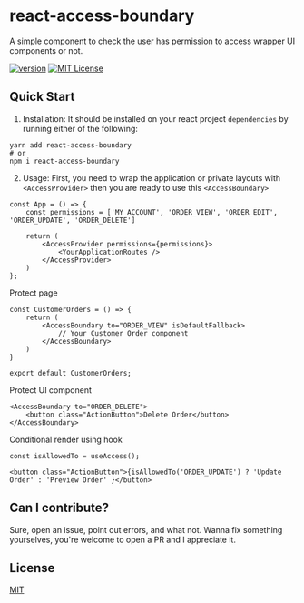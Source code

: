 # react-access-boundary

A simple component to check the user has permission to access wrapper UI components or not.

[![version][version-badge]][package]
[![MIT License][license-badge]][license]

## Quick Start

1. Installation: It should be installed on your react project `dependencies` by running either of the following:

```
yarn add react-access-boundary
# or
npm i react-access-boundary
```

2. Usage: First, you need to wrap the application or private layouts with `<AccessProvider>` then you are ready to use this `<AccessBoundary>`

```
const App = () => {
    const permissions = ['MY_ACCOUNT', 'ORDER_VIEW', 'ORDER_EDIT', 'ORDER_UPDATE', 'ORDER_DELETE']

    return (
        <AccessProvider permissions={permissions}>
            <YourApplicationRoutes />
        </AccessProvider>
    )
};
```

Protect page

```
const CustomerOrders = () => {
    return (
        <AccessBoundary to="ORDER_VIEW" isDefaultFallback>
            // Your Customer Order component
        </AccessBoundary>
    )
}

export default CustomerOrders;
```

Protect UI component

```
<AccessBoundary to="ORDER_DELETE">
    <button class="ActionButton">Delete Order</button>
</AccessBoundary>
```

Conditional render using hook

```
const isAllowedTo = useAccess();

<button class="ActionButton">{isAllowedTo('ORDER_UPDATE') ? 'Update Order' : 'Preview Order' }</button>
```

## Can I contribute?

Sure, open an issue, point out errors, and what not. Wanna fix something yourselves, you're welcome to open a PR and I appreciate it.

## License

[MIT][license]

[npm]: https://www.npmjs.com
[node]: https://nodejs.org
[package]: https://www.npmjs.com/package/react-access-boundary
[version-badge]: https://img.shields.io/npm/v/react-access-boundary?style=flat-square
[license-badge]: https://img.shields.io/npm/l/react-access-boundary?style=flat-square
[license]: https://github.com/sonjoydatta/react-access-boundary/blob/main/LICENSE
